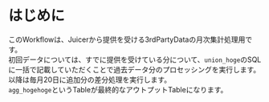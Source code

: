 #  はじめに
  
このWorkflowは、Juicerから提供を受ける3rdPartyDataの月次集計処理用です。  
初回データについては、すでに提供を受けている分について、`union_hoge`のSQLに一括で記載していただくことで過去データ分のプロセッシングを実行します。以降は毎月20日に追加分の差分処理を実行します。  
`agg_hogehoge`というTableが最終的なアウトプットTableになります。
